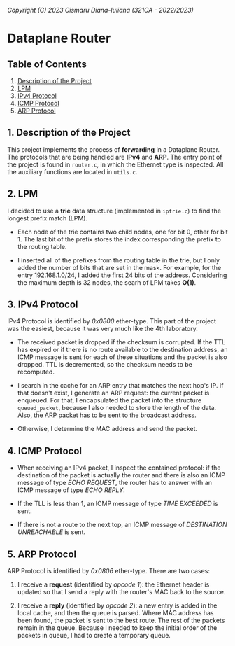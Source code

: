 *Copyright (C) 2023 Cismaru Diana-Iuliana (321CA - 2022/2023)*

# Dataplane Router

## Table of Contents
1. [Description of the Project](#1-description-of-the-project)
2. [LPM](#2-lpm)
3. [IPv4 Protocol](#3-ipv4-protocol)
4. [ICMP Protocol](#4-icmp-protocol)
5. [ARP Protocol](#5-arp-protocol)

## 1. Description of the Project
This project implements the process of **forwarding** in a Dataplane Router.
The protocols that are being handled are **IPv4** and **ARP**. The entry point of 
the project is found in `router.c`, in which the Ethernet type is inspected.
All the auxiliary functions are located in `utils.c`.


## 2. LPM
I decided to use a **trie** data structure (implemented in `iptrie.c`) to find
the longest prefix match (LPM).

- Each node of the trie contains two child nodes, one for bit 0, other for bit 1.
The last bit of the prefix stores the index corresponding the prefix to the
routing table.

- I inserted all of the prefixes from the routing table in the trie, but I only
added the number of bits that are set in the mask. For example, for the entry
192.168.1.0/24, I added the first 24 bits of the address. Considering the
maximum depth is 32 nodes, the searh of LPM takes **O(1)**.


## 3. IPv4 Protocol
IPv4 Protocol is identified by *0x0800* ether-type. This part of the project was
the easiest, because it was very much like the 4th laboratory.

- The received packet is dropped if the checksum is corrupted. If the TTL has 
expired or if there is no route available to the destination address, an ICMP
message is sent for each of these situations and the packet is also dropped.
TTL is decremented, so the checksum needs to be recomputed.

- I search in the cache for an ARP entry that matches the next hop's IP. If that
doesn't exist, I generate an ARP request: the current packet is enqueued. For
that, I encapsulated the packet into the structure `queued_packet`, because I
also needed to store the length of the data. Also, the ARP packet has to be
sent to the broadcast address.

- Otherwise, I determine the MAC address and send the packet.

## 4. ICMP Protocol
- When receiving an IPv4 packet, I inspect the contained protocol: if the destination of the packet is actually the router and there is also an ICMP message of type *ECHO REQUEST*, the router has to answer with an ICMP message of type *ECHO REPLY*.

- If the TLL is less than 1, an ICMP message of type *TIME EXCEEDED* is sent.

- If there is not a route to the next top, an ICMP message of *DESTINATION
UNREACHABLE* is sent.


## 5. ARP Protocol
ARP Protocol is identified by *0x0806* ether-type. There are two cases:

1) I receive a **request** (identified by *opcode 1*): the Ethernet header is
updated so that I send a reply with the router's MAC back to the source.

2) I receive a **reply** (identified by *opcode 2*): a new entry is added in the
local cache, and then the queue is parsed. Where MAC address has been found, the
packet is sent to the best route. The rest of the packets remain in the queue.
Because I needed to keep the initial order of the packets in queue, I had to
create a temporary queue.
